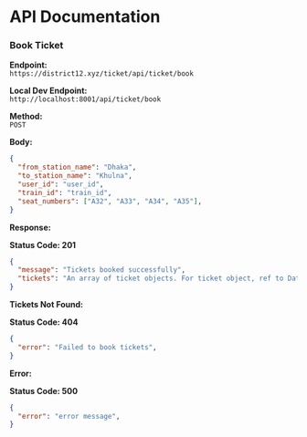 # API Documentation

### Book Ticket
**Endpoint:**  
`https://district12.xyz/ticket/api/ticket/book`

**Local Dev Endpoint:**  
`http://localhost:8001/api/ticket/book`

**Method:**  
`POST`

**Body:**
```json
{
  "from_station_name": "Dhaka",
  "to_station_name": "Khulna",
  "user_id": "user_id",
  "train_id": "train_id",
  "seat_numbers": ["A32", "A33", "A34", "A35"],
}
```

**Response:**

**Status Code: 201**
```json
{
  "message": "Tickets booked successfully",
  "tickets": "An array of ticket objects. For ticket object, ref to Database folder of main repo.",
}
```

**Tickets Not Found:**

**Status Code: 404**
```json
{
  "error": "Failed to book tickets",
}
```

**Error:**

**Status Code: 500**
```json
{
  "error": "error message",
}
```
